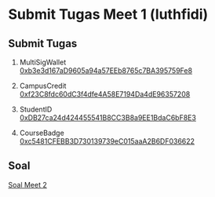 # Submit Tugas Meet 1 (luthfidi)

## Submit Tugas
1. MultiSigWallet  
    [0xb3e3d167aD9605a94a57EEb8765c7BA395759Fe8](https://testnet.monadexplorer.com/address/0xb3e3d167aD9605a94a57EEb8765c7BA395759Fe8?tab=Contract)

2. CampusCredit  
    [0xf23C8fdc60dC3f4dfe4A58E7194Da4dE96357208](https://testnet.monadexplorer.com/address/0xf23C8fdc60dC3f4dfe4A58E7194Da4dE96357208?tab=Contract)

3. StudentID  
    [0xDB27ca24d424455541B8CC3B8a9EE1BdaC6bF8E3](https://testnet.monadexplorer.com/address/0xDB27ca24d424455541B8CC3B8a9EE1BdaC6bF8E3?tab=Contract)

4. CourseBadge  
    [0xc5481CFEBB3D730139739eC015aaA2B6DF036622](https://testnet.monadexplorer.com/address/0xc5481CFEBB3D730139739eC015aaA2B6DF036622?tab=Contract)

    
## Soal
[Soal Meet 2](https://docs.ethjkt.com/docs/Tutorial/Kelas-Rutin-BlockDevId/Sesi-2-Smart-Contract-Modular-Architecture/sesi-2)

